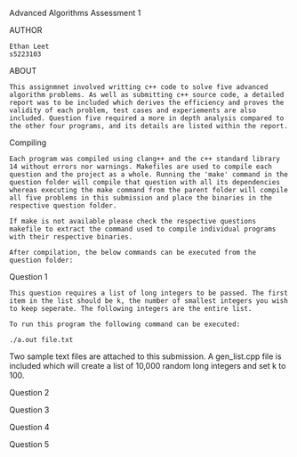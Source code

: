 Advanced Algorithms Assessment 1

AUTHOR

    Ethan Leet
    s5223103


ABOUT

    This assignmnet involved writting c++ code to solve five advanced algorithm problems. As well as submitting c++ source code, a detailed report was to be included which derives the efficiency and proves the validity of each problem, test cases and experiements are also included. Question five required a more in depth analysis compared to the other four programs, and its details are listed within the report.

Compiling

    Each program was compiled using clang++ and the c++ standard library 14 without errors nor warnings. Makefiles are used to compile each question and the project as a whole. Running the 'make' command in the question folder will compile that question with all its dependencies whereas executing the make command from the parent folder will compile all five problems in this submission and place the binaries in the respective question folder.
    
    If make is not available please check the respective questions makefile to extract the command used to compile individual programs with their respective binaries.

    After compilation, the below commands can be executed from the question folder:


Question 1 

    This question requires a list of long integers to be passed. The first item in the list should be k, the number of smallest integers you wish to keep seperate. The following integers are the entire list.

    To run this program the following command can be executed:

    ./a.out file.txt

   Two sample text files are attached to this submission. A gen_list.cpp file is included which will create a list of 10,000 random long integers and set k to 100.


Question 2


Question 3


Question 4


Question 5




